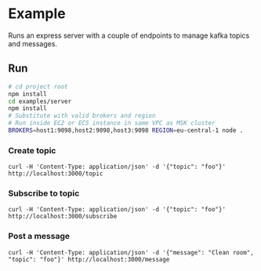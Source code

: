 # Example

Runs an express server with a couple of endpoints to manage kafka topics and messages.

## Run

```bash
# cd project root
npm install
cd examples/server
npm install
# Substitute with valid brokers and region
# Run inside EC2 or ECS instance in same VPC as MSK cluster
BROKERS=host1:9098,host2:9098,host3:9098 REGION=eu-central-1 node .
```

### Create topic

```shell
curl -H 'Content-Type: application/json' -d '{"topic": "foo"}' http://localhost:3000/topic
```

### Subscribe to topic

```shell
curl -H 'Content-Type: application/json' -d '{"topic": "foo"}' http://localhost:3000/subscribe
```

### Post a message

```shell
curl -H 'Content-Type: application/json' -d '{"message": "Clean room", "topic": "foo"}' http://localhost:3000/message
```

